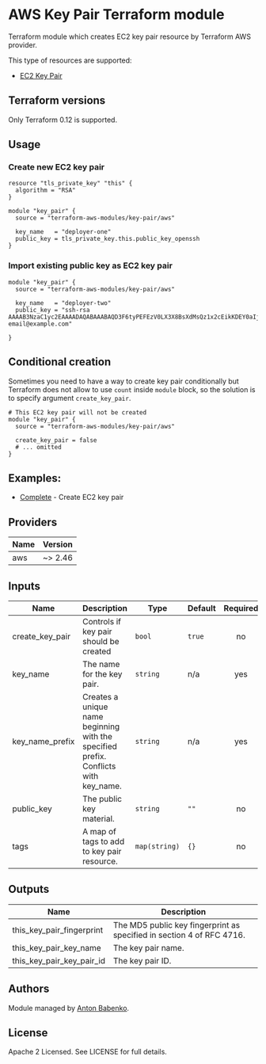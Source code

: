 # AWS Key Pair Terraform module

Terraform module which creates EC2 key pair resource by Terraform AWS provider.

This type of resources are supported:

* [EC2 Key Pair](https://www.terraform.io/docs/providers/aws/r/key_pair.html)

## Terraform versions

Only Terraform 0.12 is supported.

## Usage

### Create new EC2 key pair 

```hcl
resource "tls_private_key" "this" {
  algorithm = "RSA"
}

module "key_pair" {
  source = "terraform-aws-modules/key-pair/aws"

  key_name   = "deployer-one"
  public_key = tls_private_key.this.public_key_openssh
}
```

### Import existing public key as EC2 key pair

```hcl
module "key_pair" {
  source = "terraform-aws-modules/key-pair/aws"

  key_name   = "deployer-two"
  public_key = "ssh-rsa AAAAB3NzaC1yc2EAAAADAQABAAABAQD3F6tyPEFEzV0LX3X8BsXdMsQz1x2cEikKDEY0aIj41qgxMCP/iteneqXSIFZBp5vizPvaoIR3Um9xK7PGoW8giupGn+EPuxIA4cDM4vzOqOkiMPhz5XK0whEjkVzTo4+S0puvDZuwIsdiW9mxhJc7tgBNL0cYlWSYVkz4G/fslNfRPW5mYAM49f4fhtxPb5ok4Q2Lg9dPKVHO/Bgeu5woMc7RY0p1ej6D4CKFE6lymSDJpW0YHX/wqE9+cfEauh7xZcG0q9t2ta6F6fmX0agvpFyZo8aFbXeUBr7osSCJNgvavWbM/06niWrOvYX2xwWdhXmXSrbX8ZbabVohBK41 email@example.com"

}
```

## Conditional creation

Sometimes you need to have a way to create key pair conditionally but Terraform does not allow to use `count` inside `module` block, so the solution is to specify argument `create_key_pair`.

```hcl
# This EC2 key pair will not be created
module "key_pair" {
  source = "terraform-aws-modules/key-pair/aws"

  create_key_pair = false
  # ... omitted
}
```

## Examples:

* [Complete](https://github.com/terraform-aws-modules/terraform-aws-key-pair/tree/master/examples/complete) - Create EC2 key pair

<!-- BEGINNING OF PRE-COMMIT-TERRAFORM DOCS HOOK -->
## Providers

| Name | Version |
|------|---------|
| aws | ~> 2.46 |

## Inputs

| Name | Description | Type | Default | Required |
|------|-------------|------|---------|:-----:|
| create\_key\_pair | Controls if key pair should be created | `bool` | `true` | no |
| key\_name | The name for the key pair. | `string` | n/a | yes |
| key\_name\_prefix | Creates a unique name beginning with the specified prefix. Conflicts with key\_name. | `string` | n/a | yes |
| public\_key | The public key material. | `string` | `""` | no |
| tags | A map of tags to add to key pair resource. | `map(string)` | `{}` | no |

## Outputs

| Name | Description |
|------|-------------|
| this\_key\_pair\_fingerprint | The MD5 public key fingerprint as specified in section 4 of RFC 4716. |
| this\_key\_pair\_key\_name | The key pair name. |
| this\_key\_pair\_key\_pair\_id | The key pair ID. |

<!-- END OF PRE-COMMIT-TERRAFORM DOCS HOOK -->

## Authors

Module managed by [Anton Babenko](https://github.com/antonbabenko).

## License

Apache 2 Licensed. See LICENSE for full details.
